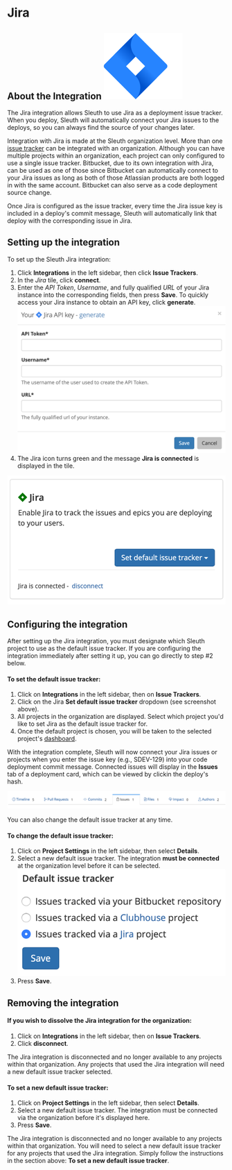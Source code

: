 # Jira

## About the Integration ![](../../.gitbook/assets/jira-software-2x-blue%20%281%29.png) 

The Jira integration allows Sleuth to use Jira as a deployment issue tracker. When you deploy, Sleuth will automatically connect your Jira issues to the deploys, so you can always find the source of your changes later. 

Integration with Jira is made at the Sleuth organization level. More than one [issue tracker](./) can be integrated with an organization. Although you can have multiple projects within an organization, each project can only configured to use a single issue tracker. Bitbucket, due to its own integration with Jira, can be used as one of those since Bitbucket can automatically connect to your Jira issues as long as both of those Atlassian products are both logged in with the same account. Bitbucket can also serve as a code deployment source change. 

Once Jira is configured as the issue tracker, every time the Jira issue key is included in a deploy's commit message, Sleuth will automatically link that deploy with the corresponding issue in Jira.

## Setting up the integration

To set up the Sleuth Jira integration:

1. Click **Integrations** in the left sidebar, then click **Issue Trackers**. 
2. In the _Jira_ tile, click **connect**. 
3. Enter the _API Token_, _Username_, and fully qualified _URL_ of your Jira instance into the corresponding fields, then press **Save**. To quickly access your Jira instance to obtain an API key, click **generate**.   ![](../../.gitbook/assets/jira-api-key-generate.png) 
4. The Jira icon turns green and the message **Jira is connected** is displayed in the tile.

![Successful integration!](../../.gitbook/assets/screen-shot-2020-06-02-at-3.05.34-pm.png)

## Configuring the integration

After setting up the Jira integration, you must designate which Sleuth project to use as the default issue tracker. If you are configuring the integration immediately after setting it up, you can go directly to step \#2 below. 

#### To set the default issue tracker: 

1. Click on **Integrations** in the left sidebar, then on **Issue Trackers**. 
2. Click on the Jira **Set default issue tracker** dropdown \(see screenshot above\).
3. All projects in the organization are displayed. Select which project you'd like to set Jira as the default issue tracker for. 
4. Once the default project is chosen, you will be taken to the selected project's [dashboard](../../dashboard.md). 

With the integration complete, Sleuth will now connect your Jira issues or projects when you enter the  issue key \(e.g., SDEV-129\) into your code deployment commit message. Connected issues will display in the **Issues** tab of a deployment card, which can be viewed by clickin the deploy's hash. 

![Connected Jira issues are available in the Issues tab](../../.gitbook/assets/issues-tab-deploy-card.png)

You can also change the default issue tracker at any time. 

#### To change the default issue tracker: 

1. Click on **Project Settings** in the left sidebar, then select **Details**. 
2. Select a new default issue tracker. The integration **must be connected** at the organization level before it can be selected.  ![](../../.gitbook/assets/jira-default-issue-tracker.png) 
3. Press **Save**. 

## Removing the integration

#### If you wish to dissolve the Jira integration for the organization: 

1. Click on **Integrations** in the left sidebar, then on **Issue Trackers**. 
2. Click **disconnect**.

The Jira integration is disconnected and no longer available to any projects within that organization. Any projects that used the Jira integration will need a new default issue tracker selected. 

#### To set a new default issue tracker: 

1. Click on **Project Settings** in the left sidebar, then select **Details**. 
2. Select a new default issue tracker. The integration must be connected via the organization before it's displayed here. 
3. Press **Save**.

The Jira integration is disconnected and no longer available to any projects within that organization. You will need to select a new default issue tracker for any projects that used the Jira integration. Simply follow the instructions in the section above: **To set a new default issue tracker**. 

